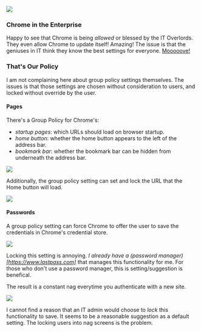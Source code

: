 <!--{Title:"A Group Policy Locks Startup Home Pages and Password Saving in Google Chrome",Intro:"You might find your Windows machine's Chrome settings set and locked by Windows Group Policy.",PublishedOn:"13-Apr-2015", Tags:["google-chrome","group-policy","registry","windows"]} -->

![](http://i.imgur.com/oUSrnwC.png)

### Chrome in the Enterprise

Happy to see that Chrome is being *allowed* or blessed by the IT Overlords. They even allow Chrome to update itself! Amazing!
The issue is that the geniuses in IT think they know the best settings for everyone. [Mooooove!](http://i.imgur.com/L5iCone.jpg)

### That's Our Policy 

I am not complaining here about group policy settings themselves. The issues is that those settings are chosen without consideration to users, and locked without override by the user.

#### Pages

There's a Group Policy for Chrome's:

- *startup pages*: which URLs should load on browser startup.
- *home button*: whether the home button appears to the left of the address bar.
- *bookmark bar*: whether the bookmark bar can be hidden from underneath the address bar.

<!-- break -->
![](http://i.imgur.com/U2ngOt5.png)

Additionally, the group policy setting can set and lock the URL that the Home button will load.

![](http://i.imgur.com/7a6d8ny.png)

#### Passwords

A group policy setting can force Chrome to offer the user to save the credentials in Chrome's credential store.

![](http://i.imgur.com/JynVU24.jpg)

Locking this setting is annoying. *I already have a (password manager)[https://www.lastpass.com]* that manages this functionality for me. For those who don't use a password manager, this is setting/suggestion is benefical. 

The result is a constant nag everytime you authenticate with a new site.

![](http://i.imgur.com/8mi9A7H.png)

I cannot find a reason that an IT admin would choose to *lock* this functionality to save. It seems to be a reasonable suggestion as a default setting. The locking users into nag screens is the problem.
